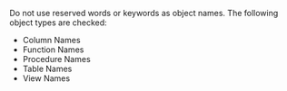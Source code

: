 Do not use reserved words or keywords as object names. The following object types are checked:

- Column Names
- Function Names
- Procedure Names
- Table Names
- View Names
